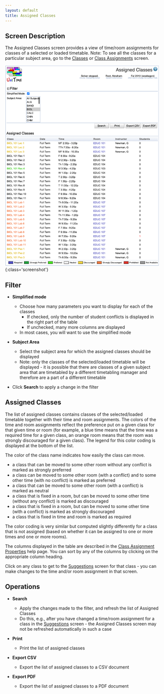 ```yaml
---
layout: default
title: Assigned Classes
---
```



## Screen Description

The Assigned Classes screen provides a view of time/room assignments for classes of a selected or loaded timetable. Note: To see all the classes for a particular subject area, go to the [Classes](classes) or [Class Assignments](class-assignments) screen.

![Assigned Classes](images/assigned-classes-1.png){:class='screenshot'}

## Filter

* **Simplified mode**
    * Choose how many parameters you want to display for each of the classes
        * If checked, only the number of student conflicts is displayed in the right part of the table 
        * If unchecked, many more columns are displayed
    * In most cases, you will want to use the simplified mode

* **Subject Area**
    * Select the subject area for which the assigned classes should be displayed
    * Note: only the classes of the selected/loaded timetable will be displayed - it is possible that there are classes of a given subject area that are timetabled by a different timetabling manager and therefore are a part of a different timetable

* Click **Search** to apply a change in the filter

## Assigned Classes

The list of assigned classes contains classes of the selected/loaded timetable together with their time and room assignments. The colors of the time and room assignments reflect the preference put on a given class for that given time or room (for example, a blue time means that the time was a required time for a given class, an orange room means that the room was strongly discouraged for a given class). The legend for this color coding is displayed at the bottom of the list.

The color of the class name indicates how easily the class can move.

* a class that can be moved to some other room without any conflict is marked as strongly preferred
* a class can be moved to some other room (with a conflict) and to some other time (with no conflict) is marked as preferred
* a class that can be moved to some other room (with a conflict) is marked as neutral
* a class that is fixed in a room, but can be moved to some other time (without any conflict) is marked as discouraged
* a class that is fixed in a room, but can be moved to some other time (with a conflict) is marked as strongly discouraged
* a class that is fixed in time and room is marked as required

The color coding is very similar but computed slightly differently for a class that is not assigned (based on whether it can be assigned to one or more times and one or more rooms).

The columns displayed in the table are described in the [Class Assignment Properties](class-assignment-properties) help page. You can sort by any of the columns by clicking on the appropriate column heading.

Click on any class to get to the [Suggestions](suggestions) screen for that class - you can make changes to the time and/or room assignment in that screen.

## Operations

* **Search**
    * Apply the changes made to the filter, and refresh the list of Assigned Classes
    * Do this, e.g., after you have changed a time/room assignment for a class in the [Suggestions](suggestions) screen - the Assigned Classes screen may not be refreshed automatically in such a case

* **Print**
    * Print the list of assigned classes

* **Export CSV**
    * Export the list of assigned classes to a CSV document

* **Export PDF**
    * Export the list of assigned classes to a PDF document

